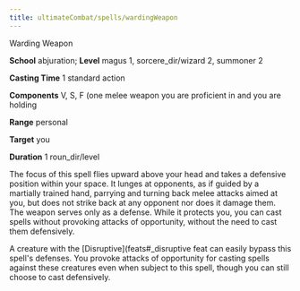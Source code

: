 ```yaml
---
title: ultimateCombat/spells/wardingWeapon
---
```

Warding Weapon

**School** abjuration; **Level** magus 1, sorcere_dir/wizard 2, summoner 2

**Casting Time** 1 standard action

**Components** V, S, F (one melee weapon you are proficient in and you are holding

**Range** personal

**Target** you

**Duration** 1 roun_dir/level

The focus of this spell flies upward above your head and takes a defensive position within your space. It lunges at opponents, as if guided by a martially trained hand, parrying and turning back melee attacks aimed at you, but does not strike back at any opponent nor does it damage them. The weapon serves only as a defense. While it protects you, you can cast spells without provoking attacks of opportunity, without the need to cast them defensively.

A creature with the [Disruptive](feats#_disruptive feat can easily bypass this spell's defenses. You provoke attacks of opportunity for casting spells against these creatures even when subject to this spell, though you can still choose to cast defensively.

